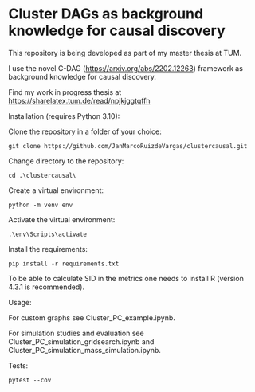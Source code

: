 # Cluster DAGs as background knowledge for causal discovery

This repository is being developed as part of my master thesis at TUM. 

I use the novel C-DAG (https://arxiv.org/abs/2202.12263) framework as background knowledge for causal discovery. 

Find my work in progress thesis at https://sharelatex.tum.de/read/npjkjggtqffh

Installation (requires Python 3.10): 

Clone the repository in a folder of your choice:
```
git clone https://github.com/JanMarcoRuizdeVargas/clustercausal.git
```

Change directory to the repository:
```
cd .\clustercausal\
```

Create a  virtual environment:
```
python -m venv env
```

Activate the virtual environment:
```
.\env\Scripts\activate
```

Install the requirements:
```
pip install -r requirements.txt
```

To be able to calculate SID in the metrics one needs to install R (version 4.3.1 is recommended). 

Usage: 

For  custom graphs see Cluster_PC_example.ipynb. 

For simulation studies and evaluation see Cluster_PC_simulation_gridsearch.ipynb and Cluster_PC_simulation_mass_simulation.ipynb. 

Tests:    

```
pytest --cov
```
